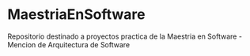 # MaestriaEnSoftware
Repositorio destinado a proyectos practica de la Maestria en Software - Mencion de Arquitectura de Software
